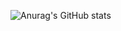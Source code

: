 ![Anurag's GitHub stats](https://github-readme-stats.vercel.app/api?username=xiaoxin&show_icons=true&theme=highcontrast)
